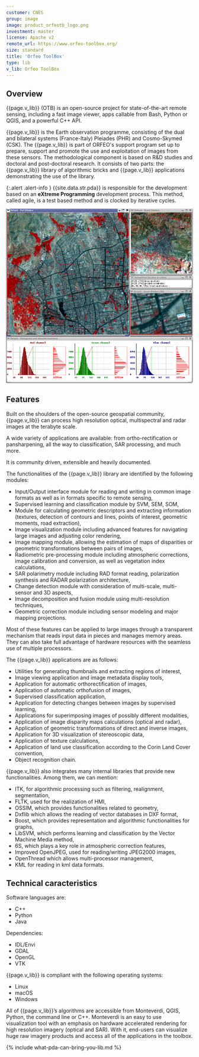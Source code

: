 ```yaml
---
customer: CNES
group: image
image: product_orfeotb_logo.png
investment: master
license: Apache v2
remote_url: https://www.orfeo-toolbox.org/
size: standard
title: 'Orfeo ToolBox'
type: lib
v_lib: Orfeo ToolBox
---
```




Overview
--------

{{page.v_lib}} (OTB) is an open-source project for state-of-the-art remote sensing, including a fast image viewer, apps callable from Bash, Python or QGIS, and a powerful C++ API.

{{page.v_lib}} is the Earth observation programme, consisting of the dual and bilateral systems (France-Italy) Pleiades (PHR) and Cosmo-Skymed (CSK). The {{page.v_lib}} is part of ORFEO's support program set up to prepare, support and promote the use and exploitation of images from these sensors. The methodological component is based on R&D studies and doctoral and post-doctoral research.
It consists of two parts: the {{page.v_lib}} library of algorithmic bricks and {{page.v_lib}} applications demonstrating the use of the library.

{:.alert .alert-info  }
{{site.data.str.pda}} is responsible for the development based on an __eXtreme Programming__ development process. This method, called agile, is a test based method and is clocked by iterative cycles.

<img src="product_orfeotb_screen.png" width="600">

Features
--------

Built on the shoulders of the open-source geospatial community, {{page.v_lib}} can process high resolution optical, multispectral and radar images at the terabyte scale. 

A wide variety of applications are available: from ortho-rectification or pansharpening, all the way to classification, SAR processing, and much more.

It is community driven, extensible and heavily documented.

The functionalities of the {{page.v_lib}} library are identified by the following modules:
* Input/Output interface module for reading and writing in common image formats as well as in formats specific to remote sensing,
* Supervised learning and classification module by SVM, SEM, SOM,
* Module for calculating geometric descriptors and extracting information (textures, detection of contours and lines, points of interest, geometric moments, road extraction),
* Image visualization module including advanced features for navigating large images and adjusting color rendering,
* Image mapping module, allowing the estimation of maps of disparities or geometric transformations between pairs of images,
* Radiometric pre-processing module including atmospheric corrections, image calibration and conversion, as well as vegetation index calculations,
* SAR polarimetry module including RAD format reading, polarization synthesis and RADAR polarization architecture, 
* Change detection module with consideration of multi-scale, multi-sensor and 3D aspects,
* Image decomposition and fusion module using multi-resolution techniques,
* Geometric correction module including sensor modeling and major mapping projections.

Most of these features can be applied to large images through a transparent mechanism that reads input data in pieces and manages memory areas. They can also take full advantage of hardware resources with the seamless use of multiple processors.

The {{page.v_lib}} applications are as follows:
* Utilities for generating thumbnails and extracting regions of interest,
* Image viewing application and image metadata display tools,
* Application for automatic orthorectification of images,
* Application of automatic orthofusion of images,
* Supervised classification application,
* Application for detecting changes between images by supervised learning,
* Applications for superimposing images of possibly different modalities,
* Application of image disparity maps calculations (optical and radar),
* Application of geometric transformations of direct and inverse images,
* Application for 3D visualization of stereoscopic data,
* Application of texture calculations,
* Application of land use classification according to the Corin Land Cover convention,
* Object recognition chain.

{{page.v_lib}} also integrates many internal libraries that provide new functionalities. Among them, we can mention: 
* ITK, for algorithmic processing such as filtering, realignment, segmentation,
* FLTK, used for the realization of HMI,
* OSSIM, which provides functionalities related to geometry,
* Dxflib which allows the reading of vector databases in DXF format,
* Boost, which provides representation and algorithmic functionalities for graphs,
* LibSVM, which performs learning and classification by the Vector Machine Media method,
* 6S, which plays a key role in atmospheric correction features,
* Improved OpenJPEG, used for reading/writing JPEG2000 images,
* OpenThread which allows multi-processor management,
* KML for reading in kml data formats.



Technical caracteristics
------------------------

Software languages are:
* C++
* Python
* Java

Dependencies:
* IDL/Envi
* GDAL
* OpenGL
* VTK

{{page.v_lib}} is compliant with the following operating systems:
* Linux
* macOS 
* Windows

All of {{page.v_lib}}’s algorithms are accessible from Monteverdi, QGIS, Python, the command line or C++. Monteverdi is an easy to use visualization tool with an emphasis on hardware accelerated rendering for high resolution imagery (optical and SAR). With it, end-users can visualize huge raw imagery products and access all of the applications in the toolbox. 


{% include what-pda-can-bring-you-lib.md %}
